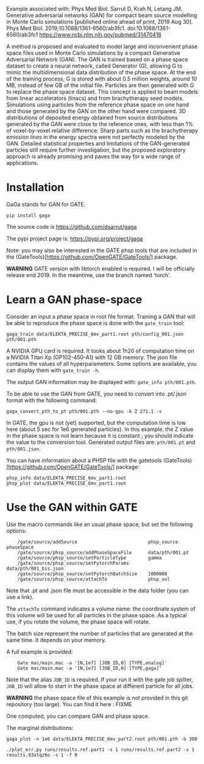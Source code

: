 
Example associated with:
Phys Med Biol. Sarrut D, Krah N, Letang JM. Generative adversarial networks (GAN) for compact beam source modelling in Monte Carlo simulations [published online ahead of print, 2019 Aug 30]. Phys Med Biol. 2019;10.1088/1361-6560/ab3fc1. doi:10.1088/1361-6560/ab3fc1 https://www.ncbi.nlm.nih.gov/pubmed/31470418

A method is proposed and evaluated to model large and inconvenient phase space files used in Monte Carlo simulations by a compact Generative Adversarial Network (GAN). The GAN is trained based on a phase space dataset to create a neural network, called Generator (G), allowing G to mimic the multidimensional data distribution of the phase space. At the end of the training process, G is stored with about 0.5 million weights, around 10 MB, instead of few GB of the initial file. Particles are then generated with G to replace the phase space dataset. This concept is applied to beam models from linear accelerators (linacs) and from brachytherapy seed models. Simulations using particles from the reference phase space on one hand and those generated by the GAN on the other hand were compared. 3D distributions of deposited energy obtained from source distributions generated by the GAN were close to the reference ones, with less than 1% of voxel-by-voxel relative difference. Sharp parts such as the brachytherapy emission lines in the energy spectra were not perfectly modeled by the GAN. Detailed statistical properties and limitations of the GAN-generated particles still require further investigation, but the proposed exploratory approach is already promising and paves the way for a wide range of applications.


# Installation

GaGa stands for GAN for GATE.

```
pip install gaga
```

The source code is https://github.com/dsarrut/gaga

The pypi project page is:  https://pypi.org/project/gaga

Note: you may also be interested in the GATE phsp tools that are included in the (GateTools)[https://github.com/OpenGATE/GateTools/] package. 

**WARNING** GATE version with libtorch enabled is required. I will be officially release end 2019. In the meantime, use the branch named 'torch'. 


# Learn a GAN phase-space

Consider an input a phase space in root file format. Training a GAN that will be able to reproduce the phase space is done with the ```gate_train``` tool: 

```
gaga_train data/ELEKTA_PRECISE_6mv_part1.root pth/config_001.json pth/001.pth
```

A NVIDIA GPU card is required. It tooks about 1h20 of computation time on a NVIDIA Titan Xp (GP102-450-A1) with 12 GB memory. The json file contains the values of all hyperparameters. Some options are available, you can display them with ```gate_train -h```. 

The output GAN information may be displayed with: ```gate_info pth/001.pth```.

To be able to use the GAN from GATE, you need to convert into .pt/.json format with the following command:

```
gaga_convert_pth_to_pt pth/001.pth --no-gpu -k Z 271.1 -v
```

In GATE, the gpu is not (yet) supported, but the computation time is low here (about 5 sec for 1e6 generated particles). In this example, the Z value in the phase space is not learn because it is constant ; you should indicate the value to the conversion tool. Generated output files are: ```pth/001.pt``` and ```pth/001.json```.

You can have information about a PHSP file with the gatetools (GateTools)[https://github.com/OpenGATE/GateTools/] package:

```
phsp_info data/ELEKTA_PRECISE_6mv_part1.root
phsp_plot data/ELEKTA_PRECISE_6mv_part1.root
```


# Use the GAN within GATE

Use the macro commands like an usual phase space, but set the following options:

``` 
    /gate/source/addSource                          phsp_source phaseSpace
    /gate/source/phsp_source/addPhaseSpaceFile      data/pth/001.pt
    /gate/source/phsp_source/setParticleType        gamma
    /gate/source/phsp_source/setPytorchParams       data/pth/001_bis.json
    /gate/source/phsp_source/setPytorchBatchSize    1000000
    /gate/source/phsp_source/attachTo               phsp_vol
```

Note that .pt and .json file must be accessible in the data folder (you can use a link). 

The ```attachTo``` command indicates a volume name: the coordinate system of this volume will be used for all particles in the phase space. As a typical use, if you rotate the volume, the phase space will rotate. 

The batch size represent the number of particles that are generated at the same time. It depends on your memory.

A full example is provided:

```
    Gate mac/main.mac -a '[N,1e7] [JOB_ID,0] [TYPE,analog]'
    Gate mac/main.mac -a '[N,1e7] [JOB_ID,0] [TYPE,gaga]'
```

Note that the alias ```JOB_ID``` is required. If your run it with the gate job spliter, ```JOB_ID``` will allow to start in the phase space at different particle for all jobs. 

**WARNING** the phase space file of this example is not provided in this git repository (too large). You can find it here :    FIXME 

One computed, you can compare GAN and phase space.

The marginal distributions: 

```
gaga_plot -n 1e6 data/ELEKTA_PRECISE_6mv_part2.root pth/001.pth -b 300
```

```
./plot_err.py runs/results.ref.part1 -s 1 runs/results.ref.part2 -s 1 results.93atqz6o -s 1 -f 0
```
